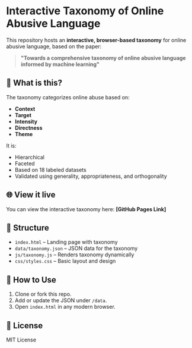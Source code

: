 # Interactive Taxonomy of Online Abusive Language

This repository hosts an **interactive, browser-based taxonomy** for online abusive language, based on the paper:

> **"Towards a comprehensive taxonomy of online abusive language informed by machine learning"**

## 🧠 What is this?

The taxonomy categorizes online abuse based on:
- **Context**
- **Target**
- **Intensity**
- **Directness**
- **Theme**

It is:
- Hierarchical
- Faceted
- Based on 18 labeled datasets
- Validated using generality, appropriateness, and orthogonality

## 🌐 View it live

You can view the interactive taxonomy here: **[GitHub Pages Link]**

## 📁 Structure

- `index.html` – Landing page with taxonomy
- `data/taxonomy.json` – JSON data for the taxonomy
- `js/taxonomy.js` – Renders taxonomy dynamically
- `css/styles.css` – Basic layout and design

## 🚀 How to Use

1. Clone or fork this repo.
2. Add or update the JSON under `/data`.
3. Open `index.html` in any modern browser.

## 📄 License

MIT License
